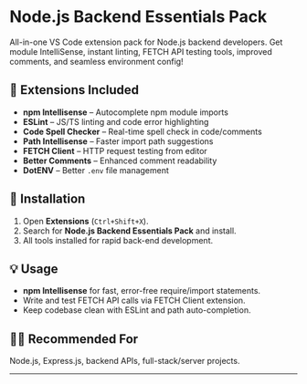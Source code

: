 # Node.js Backend Essentials Pack

All-in-one VS Code extension pack for Node.js backend developers. Get module IntelliSense, instant linting, FETCH API testing tools, improved comments, and seamless environment config!

## 🧩 Extensions Included

- **npm Intellisense** – Autocomplete npm module imports
- **ESLint** – JS/TS linting and code error highlighting
- **Code Spell Checker** – Real-time spell check in code/comments
- **Path Intellisense** – Faster import path suggestions
- **FETCH Client** – HTTP request testing from editor
- **Better Comments** – Enhanced comment readability
- **DotENV** – Better `.env` file management

## 🚀 Installation

1. Open **Extensions** (`Ctrl+Shift+X`).
2. Search for **Node.js Backend Essentials Pack** and install.
3. All tools installed for rapid back-end development.

## 💡 Usage

- **npm Intellisense** for fast, error-free require/import statements.
- Write and test FETCH API calls via FETCH Client extension.
- Keep codebase clean with ESLint and path auto-completion.

## 👨‍💻 Recommended For

Node.js, Express.js, backend APIs, full-stack/server projects.

---
